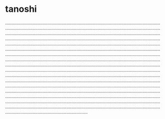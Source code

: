 # tanoshi
..............................................................................................................................................................................................................................................................................................................................................................................................................................................................................................................................................................................................................................................................................................................................................................................................................................................................................................................................................................................................................................................................................................................................................................................................................................................................................................................................................................................................................................................................................................................................................................................................................................................................................................................................................................................................................................................................................................................................................................................................................................................................................................................................................................................................................................................................